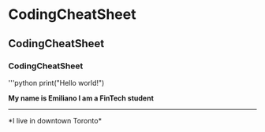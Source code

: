 # CodingCheatSheet
## CodingCheatSheet
### CodingCheatSheet
'''python
print("Hello world!")

**My name is Emiliano I am a FinTech student**
<hr>
*I live in downtown Toronto*
